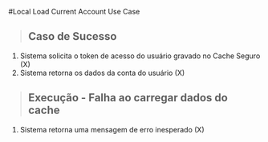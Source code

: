 #Local Load Current Account Use Case

>## Caso de Sucesso
1. Sistema solicita o token de acesso do usuário gravado no Cache Seguro (X)
2. Sistema retorna os dados da conta do usuário (X)

>## Execução - Falha ao carregar dados do cache
1. Sistema retorna uma mensagem de erro inesperado (X)
